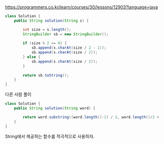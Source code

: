 https://programmers.co.kr/learn/courses/30/lessons/12903?language=java

```java
class Solution {
    public String solution(String s) {

        int size = s.length();
        StringBuilder sb = new StringBuilder();
        
        if (size % 2 == 0) {
            sb.append(s.charAt(size / 2 - 1));
            sb.append(s.charAt(size / 2));
        } else {
            sb.append(s.charAt(size / 2));
        }
        
        return sb.toString();
    }
}
```

다른 사람 풀이
```java
class Solution {
    public String solution(String word) {

        return word.substring((word.length()-1) / 2, word.length()/2 + 1);
    }
}
```

String에서 제공하는 함수를 적극적으로 사용하자.
